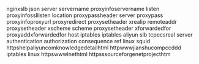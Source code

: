 nginxslb json server servername proxyinfoservername listen proxyinfossllisten location proxypassheader server proxypass proxyinfoproxyurl proxyredirect proxysetheader xrealip remoteaddr proxysetheader xscheme scheme proxysetheader xforwardedfor proxyaddxforwardedfor host iptables iptables aliyun slb tcpecsreal server authentication authorization consequence ref linux squid httpshelpaliyuncomknowledgedetailhtml httpwwwjianshucompccddd iptables linux httpswwwlnethtml httpsssourceforgenetprojecthtm